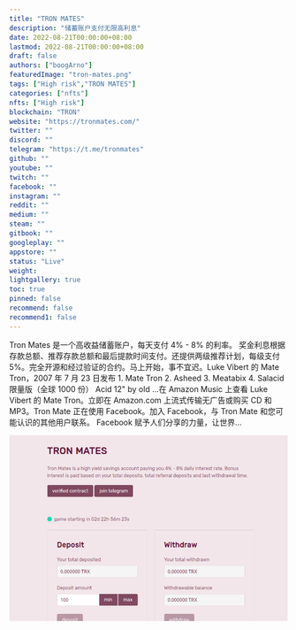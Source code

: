 ```yaml
---
title: "TRON MATES"
description: "储蓄账户支付无限高利息"
date: 2022-08-21T00:00:00+08:00
lastmod: 2022-08-21T00:00:00+08:00
draft: false
authors: ["boogArno"]
featuredImage: "tron-mates.png"
tags: ["High risk","TRON MATES"]
categories: ["nfts"]
nfts: ["High risk"]
blockchain: "TRON"
website: "https://tronmates.com/"
twitter: ""
discord: ""
telegram: "https://t.me/tronmates"
github: ""
youtube: ""
twitch: ""
facebook: ""
instagram: ""
reddit: ""
medium: ""
steam: ""
gitbook: ""
googleplay: ""
appstore: ""
status: "Live"
weight: 
lightgallery: true
toc: true
pinned: false
recommend: false
recommend1: false
---
```

Tron Mates 是一个高收益储蓄账户，每天支付 4% - 8% 的利率。
奖金利息根据存款总额、推荐存款总额和最后提款时间支付。还提供两级推荐计划，每级支付 5%。完全开源和经过验证的合约。马上开始，事不宜迟。Luke Vibert 的 Mate Tron，2007 年 7 月 23 日发布 1. Mate Tron 2. Asheed 3. Meatabix 4. Salacid 限量版（全球 1000 份） Acid 12" by old ...在 Amazon Music 上查看 Luke Vibert 的 Mate Tron。立即在 Amazon.com 上流式传输无广告或购买 CD 和 MP3。Tron Mate 正在使用 Facebook。加入 Facebook，与 Tron Mate 和您可能认识的其他用户联系。 Facebook 赋予人们分享的力量，让世界...

![tronmates-dapp-high-risk-tron-image1_bb499d53df0b2309d9ccab44f9f10f9c](tronmates-dapp-high-risk-tron-image1_bb499d53df0b2309d9ccab44f9f10f9c.png)